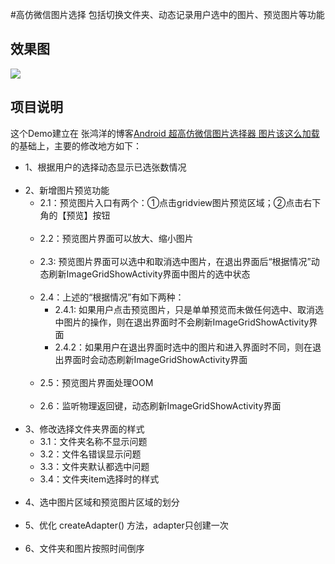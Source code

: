 #高仿微信图片选择
包括切换文件夹、动态记录用户选中的图片、预览图片等功能

## 效果图
<img src="%E9%AB%98%E4%BB%BF%E5%BE%AE%E4%BF%A1%E9%80%89%E6%8B%A9%E5%9B%BE%E7%89%87.gif"/>

## 项目说明
这个Demo建立在 张鸿洋的博客[Android 超高仿微信图片选择器 图片该这么加载](http://blog.csdn.net/lmj623565791/article/details/39943731)
的基础上，主要的修改地方如下：<br>
- 1、根据用户的选择动态显示已选张数情况<br><br>
- 2、新增图片预览功能<br>
  + 2.1：预览图片入口有两个：①点击gridview图片预览区域；②点击右下角的【预览】按钮<br><br>
  + 2.2：预览图片界面可以放大、缩小图片<br><br>
  + 2.3: 预览图片界面可以选中和取消选中图片，在退出界面后“根据情况”动态刷新ImageGridShowActivity界面中图片的选中状态<br><br>
  + 2.4：上述的“根据情况”有如下两种：<br>
    - 2.4.1: 如果用户点击预览图片，只是单单预览而未做任何选中、取消选中图片的操作，则在退出界面时不会刷新ImageGridShowActivity界面
    - 2.4.2：如果用户在退出界面时选中的图片和进入界面时不同，则在退出界面时会动态刷新ImageGridShowActivity界面<br><br>
  + 2.5：预览图片界面处理OOM<br><br>
  + 2.6：监听物理返回键，动态刷新ImageGridShowActivity界面<br><br>
- 3、修改选择文件夹界面的样式<br>
  + 3.1：文件夹名称不显示问题
  + 3.2：文件名错误显示问题
  + 3.3：文件夹默认都选中问题
  + 3.4：文件夹item选择时的样式<br><br>
- 4、选中图片区域和预览图片区域的划分<br><br>
- 5、优化 createAdapter() 方法，adapter只创建一次<br><br>
- 6、文件夹和图片按照时间倒序<br><br>

